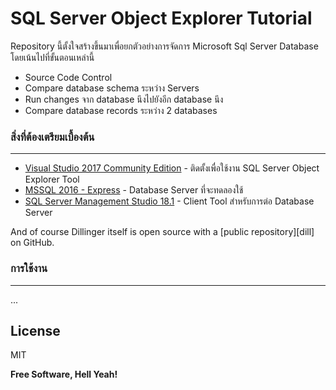 # SQL Server Object Explorer Tutorial

Repository นี้ตั้งใจสร้างขึ้นมาเพื่อยกตัวอย่างการจัดการ Microsoft Sql Server Database โดยเน้นไปที่ขั้นตอนเหล่านี้

- Source Code Control
- Compare database schema ระหว่าง Servers
- Run changes จาก database นึงไปยังอีก database นึง
- Compare database records ระหว่าง 2 databases

### สิ่งที่ต้องเตรียมเบื้องต้น
----

* [Visual Studio 2017 Community Edition](https://visualstudio.microsoft.com/vs/older-downloads/ ) - ติดตั้งเพื่อใช้งาน SQL Server Object Explorer Tool
* [MSSQL 2016 - Express](https://www.microsoft.com/en-us/download/details.aspx?id=56840) - Database Server ที่จะทดลองใช้
* [SQL Server Management Studio 18.1](https://docs.microsoft.com/en-us/sql/ssms/download-sql-server-management-studio-ssms?view=sql-server-2017) - Client Tool สำหรับการต่อ Database Server

And of course Dillinger itself is open source with a [public repository][dill]
 on GitHub.

### การใช้งาน
----

...

License
----

MIT


**Free Software, Hell Yeah!**
